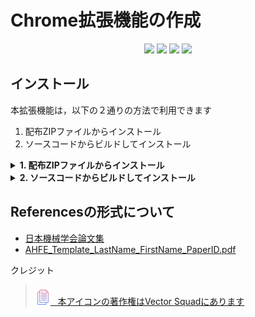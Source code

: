 # Chrome拡張機能の作成
<div align="center">

[![](https://shields.io/badge/TypeScript-1a1a1a?logo=typescript)](https://www.typescriptlang.org/)
[![](https://shields.io/badge/React-00011b?logo=react)](https://react.dev)
[![](https://shields.io/badge/vite-gray?logo=vite)](https://vite.dev/)
[![](https://shields.io/badge/ChakraUI-fee?logo=chakra-ui)](https://chakra-ui.com)

</div>

## インストール
本拡張機能は，以下の２通りの方法で利用できます
1. 配布ZIPファイルからインストール
2. ソースコードからビルドしてインストール


<details>
<summary><strong>1. 配布ZIPファイルからインストール</strong></summary>

1. [`dist.zip`](https://github.com/naokeyn/genRef/releases)をダウンロードして展開
2. Google Chrome を開き，アドレスバーに `chrome://extensions` と入力してEnterを押す
3. 右上の「デベロッパーモード」をオンにする
<img src="images/install01_2-3.png" width="500px" >

1. 「パッケージ化されていない拡張機能を読み込む」を選択し，1 で展開したフォルダーを選択
<img src="images/install01_4.png" width="500px">


</details>

<details>
<summary><strong>2. ソースコードからビルドしてインストール</strong></summary>

以下の手順で，ローカルでビルドして読み込むことも可能です．

1. リポジトリをクローン
   ```bash
   git clone git@github.com:naokeyn/genRef.git
   cd genRef
   ```
2. `docker-compose` を使ってビルド
   ```bash
   docker compose run --rm app bash -c "cd app && npm run build"
   ```
3. プロジェクト内に`dist`フォルダが生成されます
4. Chromeの拡張機能ページで「パッケージ化されていない拡張機能を読み込む」をクリックし，`dist`フォルダを選択してください（1. 配布ZIPファイルからインストール を参考）

</details>



## Referencesの形式について
- [日本機械学会論文集](https://www.jsme.or.jp/publish/transact/for-authors.html#:~:text=web%E3%82%B5%E3%82%A4%E3%83%88)
- [AHFE_Template_LastName_FirstName_PaperID.pdf](http://ahfe.org/files/AHFE_Template_LastName_FirstName_PaperID.pdf)

クレジット
> <a href="https://jp.freepik.com/icon/papers_7680177"><img src="./images/logo_64x64.png" width=24 style="margin-top: 8px" /> &nbsp; 本アイコンの著作権はVector Squadにあります</a>

> 